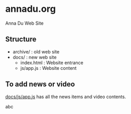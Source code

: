# annadu.org
Anna Du Web Site

## Structure
- archive/ : old web site
- docs/ : new web site
  - index.html : Website entrance
  - js/app.js : Website content

## To add news or video
  [docs/js/app.js](https://github.com/annadu5/annadu.org/blob/master/docs/js/app.js) has all the news items and video contents.

abc
